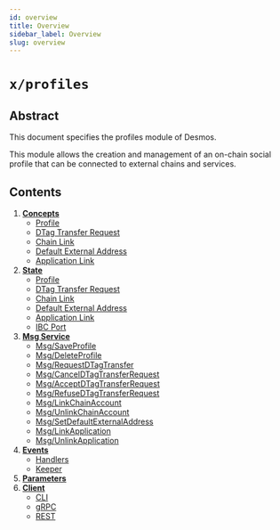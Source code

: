 ```yaml
---
id: overview
title: Overview
sidebar_label: Overview
slug: overview
---
```


# `x/profiles`

## Abstract 
This document specifies the profiles module of Desmos.  

This module allows the creation and management of an on-chain social profile that can be connected to external chains and services.

## Contents
1. **[Concepts](02-concepts.md)**
    - [Profile](02-concepts.md#profile)
    - [DTag Transfer Request](02-concepts.md#dtag-transfer-request)
    - [Chain Link](02-concepts.md#chain-link)
    - [Default External Address](02-concepts.md#default-external-address)
    - [Application Link](02-concepts.md#application-link)
2. **[State](03-state.md)**
    - [Profile](03-state.md#profile)
    - [DTag Transfer Request](03-state.md#dtag-transfer-request)
    - [Chain Link](03-state.md#chain-link)
    - [Default External Address](03-state.md#default-external-address)
    - [Application Link](03-state.md#application-link)
    - [IBC Port](03-state.md#ibc-port)
3. **[Msg Service](04-messages.md)**
    - [Msg/SaveProfile](04-messages.md#msgsaveprofile)
    - [Msg/DeleteProfile](04-messages.md#msgdeleteprofile)
    - [Msg/RequestDTagTransfer](04-messages.md#msgrequestdtagtransfer)
    - [Msg/CancelDTagTransferRequest](04-messages.md#msgcanceldtagtransferrequest)
    - [Msg/AcceptDTagTransferRequest](04-messages.md#msgacceptdtagtransferrequest)
    - [Msg/RefuseDTagTransferRequest](04-messages.md#msgrefusedtagtransferrequest)
    - [Msg/LinkChainAccount](04-messages.md#msglinkchainaccount)
    - [Msg/UnlinkChainAccount](04-messages.md#msgunlinkchainaccount)
    - [Msg/SetDefaultExternalAddress](04-messages.md#msgsetdefaultexternaladdress)
    - [Msg/LinkApplication](04-messages.md#msglinkapplication)
    - [Msg/UnlinkApplication](04-messages.md#msgunlinkapplication)
4. **[Events](05-events.md)**
    - [Handlers](05-events.md#handlers) 
    - [Keeper](05-events.md#keeper)
5. **[Parameters](06-params.md)**
6. **[Client](07-client.md)**
    - [CLI](07-client.md#cli)
    - [gRPC](07-client.md#grpc)
    - [REST](07-client.md#rest)